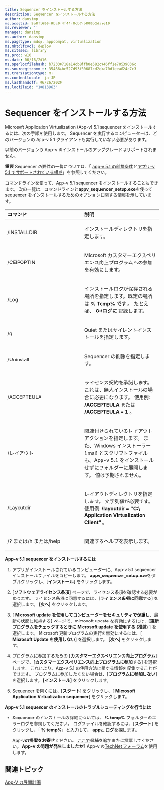 ```yaml
---
title: Sequencer をインストールする方法
description: Sequencer をインストールする方法
author: dansimp
ms.assetid: 5e8f1696-9bc0-4f44-8cb7-b809b2daae10
ms.reviewer: ''
manager: dansimp
ms.author: dansimp
ms.pagetype: mdop, appcompat, virtualization
ms.mktglfcycl: deploy
ms.sitesec: library
ms.prod: w10
ms.date: 06/16/2016
ms.openlocfilehash: b72330718a14cb8ffb0e582c946ff1e70539036c
ms.sourcegitcommit: 354664bc527d93f80687cd2eba70d1eea024c7c3
ms.translationtype: MT
ms.contentlocale: ja-JP
ms.lasthandoff: 06/26/2020
ms.locfileid: "10813963"
---
```

# Sequencer をインストールする方法


Microsoft Application Virtualization (App-v) 5.1 sequencer をインストールするには、次の手順を使用します。 Sequencer を実行するコンピューターは、どのバージョンの App-v 5.1 クライアントも実行していない必要があります。

以前のバージョンの App-v のインストールのアップグレードはサポートされません。

**重要** Sequencer の要件の一覧については、「 [app-v 5.1 の前提条件](app-v-51-prerequisites.md)と[アプリ-v 5.1 でサポートされている構成](app-v-51-supported-configurations.md)」を参照してください。

 

コマンドラインを使って、App-v 5.1 sequencer をインストールすることもできます。 次の一覧は、コマンドラインと**appv\_sequencer\_setup.exe**を使って sequencer をインストールするためのオプションに関する情報を示しています。

<table>
<colgroup>
<col width="50%" />
<col width="50%" />
</colgroup>
<thead>
<tr class="header">
<th align="left">コマンド</th>
<th align="left">説明</th>
</tr>
</thead>
<tbody>
<tr class="odd">
<td align="left"><p>/INSTALLDIR</p></td>
<td align="left"><p>インストールディレクトリを指定します。</p></td>
</tr>
<tr class="even">
<td align="left"><p>/CEIPOPTIN</p></td>
<td align="left"><p>Microsoft カスタマーエクスペリエンス向上プログラムへの参加を有効にします。</p></td>
</tr>
<tr class="odd">
<td align="left"><p>/Log</p></td>
<td align="left"><p>インストールログが保存される場所を指定します。既定の場所は <strong> % Temp% です </strong> 。 たとえば、 <strong> C:\ログに </strong> 記録します。</p></td>
</tr>
<tr class="even">
<td align="left"><p>/q</p></td>
<td align="left"><p>Quiet またはサイレントインストールを指定します。</p></td>
</tr>
<tr class="odd">
<td align="left"><p>/Uninstall</p></td>
<td align="left"><p>Sequencer の削除を指定します。</p></td>
</tr>
<tr class="even">
<td align="left"><p>/ACCEPTEULA</p></td>
<td align="left"><p>ライセンス契約を承諾します。 これは、無人インストールの場合に必要になります。 使用例: <strong> /ACCEPTEULA </strong> または <strong> /ACCEPTEULA = 1 </strong> 。</p></td>
</tr>
<tr class="odd">
<td align="left"><p>/レイアウト</p></td>
<td align="left"><p>関連付けられているレイアウトアクションを指定します。 また、Windows インストーラー (.msi) とスクリプトファイルも、App-v 5.1 をインストールせずにフォルダーに展開します。 値は予期されません。</p></td>
</tr>
<tr class="even">
<td align="left"><p>/Layoutdir</p></td>
<td align="left"><p>レイアウトディレクトリを指定します。 文字列値が必要です。 使用例: <strong> /layoutdir = "C:\ Application Virtualization Client" </strong> 。</p></td>
</tr>
<tr class="odd">
<td align="left"><p>/? または/h または/help</p></td>
<td align="left"><p>関連するヘルプを表示します。</p></td>
</tr>
</tbody>
</table>

 

**App-v 5.1 sequencer をインストールするには**

1.  アプリがインストールされているコンピューターに、App-v 5.1 sequencer インストールファイルをコピーします。 **appv\_sequencer\_setup.exe**をダブルクリックし、[**インストール**] をクリックします。

2.  [**ソフトウェアライセンス条項**] ページで、ライセンス条項を確認する必要があります。 ライセンス条項に同意するには、[**ライセンス条項に同意**する] を選択します。 **[次へ]** をクリックします。

3.  [ **Microsoft update を使用してコンピューターをセキュリティで保護し**、最新の状態に維持する] ページで、microsoft update を有効にするには、[**更新プログラムをチェックするときに Microsoft update を使用する (推奨)** ] を選択します。 Microsoft 更新プログラムの実行を無効にするには、[ **Microsoft Update を使用しない**] を選択します。 **[次へ]** をクリックします。

4.  プログラムに参加するための [**カスタマーエクスペリエンス向上プログラム**] ページで、[**カスタマーエクスペリエンス向上プログラムに参加**する] を選択します。 これにより、App-v 5.1 の使用方法に関する情報を収集することができます。 プログラムに参加したくない場合は、[**プログラムに参加しない**] を選択します。 **[インストール]** をクリックします。

5.  Sequencer を開くには、[**スタート**] をクリックし、[ **Microsoft Application Virtualization sequencer**] をクリックします。

**App-v 5.1 sequencer のインストールのトラブルシューティングを行うには**

-   Sequencer のインストールの詳細については、 **% temp%** フォルダーのエラーログを参照してください。 ログファイルを確認するには、[**スタート**] をクリックし、「 **% temp%**」と入力して、 **appv\_ ログ**を探します。

    App-v**の提案をお寄せ**ください。 [ここで](http://appv.uservoice.com/forums/280448-microsoft-application-virtualization)候補を追加または投票してください。 **App-v の問題が発生しましたか?** App-v の[TechNet フォーラム](https://social.technet.microsoft.com/Forums/home?forum=mdopappv)を使用します。

## 関連トピック


[App-V の展開計画](planning-to-deploy-app-v51.md)

 

 





